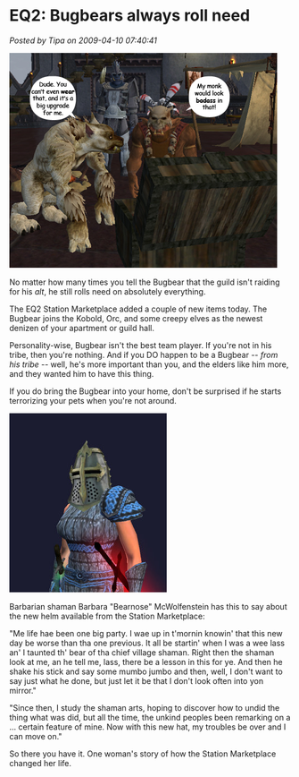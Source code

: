 # EQ2: Bugbears always roll need

*Posted by Tipa on 2009-04-10 07:40:41*

![Kobold and Bugbear discuss asshattery](../uploads/2009/04/bugbearsneed.jpg "bugbearsneed")

No matter how many times you tell the Bugbear that the guild isn't raiding for his *alt*, he still rolls need on absolutely everything.

The EQ2 Station Marketplace added a couple of new items today. The Bugbear joins the Kobold, Orc, and some creepy elves as the newest denizen of your apartment or guild hall.

Personality-wise, Bugbear isn't the best team player. If you're not in his tribe, then you're nothing. And if you DO happen to be a Bugbear -- *from his tribe* -- well, he's more important than you, and the elders like him more, and they wanted him to have this thing.

If you do bring the Bugbear into your home, don't be surprised if he starts terrorizing your pets when you're not around.

![everquest2-2009-04-10-07-53-35-30](../uploads/2009/04/everquest2-2009-04-10-07-53-35-30.jpg "everquest2-2009-04-10-07-53-35-30")

Barbarian shaman Barbara "Bearnose" McWolfenstein has this to say about the new helm available from the Station Marketplace:

"Me life hae been one big party. I wae up in t'mornin knowin' that this new day be worse than tha one previous. It all be startin' when I was a wee lass an' I taunted th' bear of tha chief village shaman. Right then the shaman look at me, an he tell me, lass, there be a lesson in this for ye. And then he shake his stick and say some mumbo jumbo and then, well, I don't want to say just what he done, but just let it be that I don't look often into yon mirror."

"Since then, I study the shaman arts, hoping to discover how to undid the thing what was did, but all the time, the unkind peoples been remarking on a ... certain feature of mine. Now with this new hat, my troubles be over and I can move on."

So there you have it. One woman's story of how the Station Marketplace changed her life.

